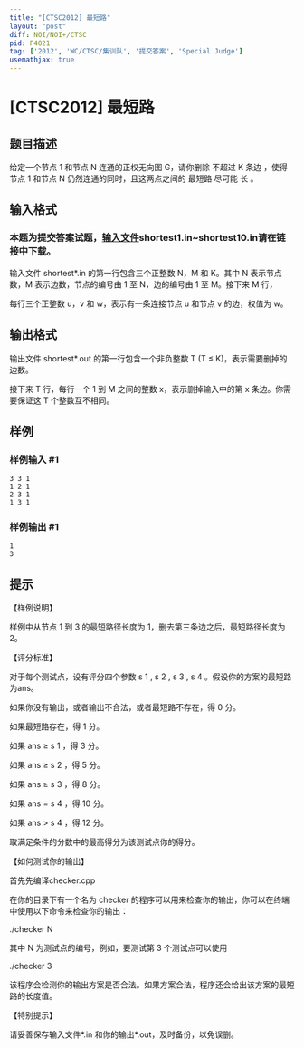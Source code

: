 ```yaml
---
title: "[CTSC2012] 最短路"
layout: "post"
diff: NOI/NOI+/CTSC
pid: P4021
tag: ['2012', 'WC/CTSC/集训队', '提交答案', 'Special Judge']
usemathjax: true
---
```


# [CTSC2012] 最短路
## 题目描述

给定一个节点 1 和节点 N 连通的正权无向图 G，请你删除 不超过 K 条边 ，使得节点 1 和节点 N 仍然连通的同时，且这两点之间的 最短路 尽可能 长 。

## 输入格式

### 本题为提交答案试题，[输入文件](https://pan.baidu.com/s/1o7K2dCm)shortest1.in~shortest10.in请在链接中下载。

输入文件 shortest\*.in 的第一行包含三个正整数 N，M 和 K。其中 N 表示节点数，M 表示边数，节点的编号由 1 至 N，边的编号由 1 至 M。接下来 M 行，

每行三个正整数 u，v 和 w，表示有一条连接节点 u 和节点 v 的边，权值为 w。

## 输出格式

输出文件 shortest\*.out 的第一行包含一个非负整数 T (T ≤ K)，表示需要删掉的边数。

接下来 T 行，每行一个 1 到 M 之间的整数 x，表示删掉输入中的第 x 条边。你需要保证这 T 个整数互不相同。

## 样例

### 样例输入 #1
```
3 3 1
1 2 1
2 3 1
1 3 1
```
### 样例输出 #1
```
1
3
```
## 提示

【样例说明】

样例中从节点 1 到 3 的最短路径长度为 1，删去第三条边之后，最短路径长度为 2。

【评分标准】

对于每个测试点，设有评分四个参数 s 1 , s 2 , s 3 , s 4 。假设你的方案的最短路为ans。

如果你没有输出，或者输出不合法，或者最短路不存在，得 0 分。

如果最短路存在，得 1 分。

如果 ans ≥ s 1 ，得 3 分。

如果 ans ≥ s 2 ，得 5 分。

如果 ans ≥ s 3 ，得 8 分。

如果 ans = s 4 ，得 10 分。

如果 ans > s 4 ，得 12 分。

取满足条件的分数中的最高得分为该测试点你的得分。

【如何测试你的输出】

首先先编译checker.cpp

在你的目录下有一个名为 checker 的程序可以用来检查你的输出，你可以在终端中使用以下命令来检查你的输出：

./checker N

其中 N 为测试点的编号，例如，要测试第 3 个测试点可以使用

./checker 3

该程序会检测你的输出方案是否合法。如果方案合法，程序还会给出该方案的最短路的长度值。

【特别提示】

请妥善保存输入文件\*.in 和你的输出\*.out，及时备份，以免误删。


